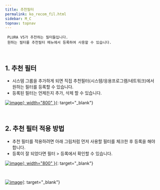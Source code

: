 ```yaml
---
title: 추천필터
permalink: ko_recom_fil.html
sidebar: M_C
topnav: topnav
---
```


     PLURA V5가 추천하는 필터들입니다.
     원하는 필터를 추천필터 메뉴에서 등록하여 사용할 수 있습니다.

<br />

## 1. 추천 필터
- 시스템 그룹을 추가하게 되면 직접 추천필터(시스템/응용프로그램/네트워크)에서 원하는 필터를 등록할 수 있습니다.
- 등록된 필터는 언제든지 추가, 삭제 할 수 있습니다.

[![image](/docs/images/Manual/common/filter2/recom/1.png){: width="800" }](/docs/images/Manual/common/filter2/recom/1.png){: target="_blank"}

<br />

## 2. 추천 필터 적용 방법
- 추천 필터를 적용하려면 아래 그림처럼 먼저 사용할 필터를 체크한 후 등록을 해야 합니다.
- 등록이 잘 되었다면 필터 > 등록에서 확인할 수 있습니다.

[![image](/docs/images/Manual/common/filter2/recom/2.png){: width="800" }](/docs/images/Manual/common/filter2/recom/2.png){: target="_blank"}

<br />

[![image](/docs/images/Manual/common/filter2/recom/3.png)](/docs/images/Manual/common/filter2/recom/3.png){: target="_blank"}

